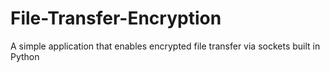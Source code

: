 # File-Transfer-Encryption
A simple application that enables encrypted file transfer via sockets built in Python
